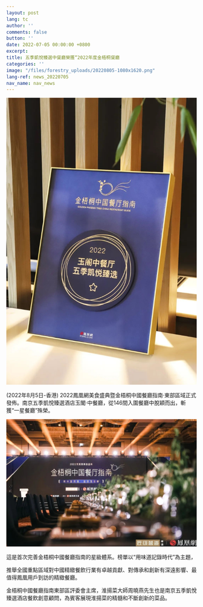 ```yaml
---
layout: post
lang: tc
author: ''
comments: false
button: ''
date: 2022-07-05 00:00:00 +0800
excerpt:
title: 五季凱悅臻選中餐廳榮獲“2022年度金梧桐餐廳
categories: ''
image: "/files/forestry_uploads/20220805-1080x1620.png"
lang-ref: news_20220705
nav_name: nav_news
---
```

![](/files/forestry_uploads/20220805-1080x1620.png)

(2022年8月5日-香港) 2022鳳凰網美食盛典暨金梧桐中國餐廳指南·東部區域正式發佈。南京五季凱悅臻選酒店玉閣·中餐廳，從146間入圍餐廳中脫穎而出，斬獲“一星餐廳”殊榮。

![](/files/forestry_uploads/20220805-1080x1720.png)

這是首次完善金梧桐中國餐廳指南的星級體系。榜單以“用味道記錄時代”為主題，

推舉全國重點區域對中國精緻餐飲行業有卓越貢獻、對傳承和創新有深遠影響、最值得鳳凰用戶到訪的精緻餐廳。

金梧桐中國餐廳指南東部區評委會主席，淮揚菜大師周曉燕先生也是南京五季凱悅臻選酒店餐飲創意顧問，為賓客展現淮揚菜的精髓和不斷創新的菜品。



